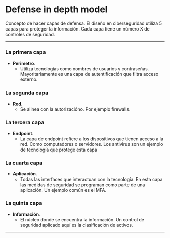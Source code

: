 # Defense in depth model

Concepto de hacer capas de defensa.
El diseño en ciberseguridad utiliza 5 capas para proteger la información. Cada capa tiene un número X de controles de seguridad.

---
### La primera capa
- **Perimetro**.
    - Utiliza tecnologías como nombres de usuarios y contraseñas. Mayoritariamente es una capa de autentificación que filtra acceso externo.

### La segunda capa
- **Red**.
    - Se alinea con la autorizacióno. Por ejemplo firewalls.

### La tercera capa
- **Endpoint**.
  - La capa de endpoint refiere a los dispositivos que tienen acceso a la red. Como computadores o servidores. Los antivirus son un ejemplo de tecnología que protege esta capa

### La cuarta capa
- **Aplicación**.
  - Todas las interfaces que interactuan con la tecnología. En esta capa las medidas de seguridad se programan como parte de una aplicación. Un ejemplo común es el MFA.

### La quinta capa
- **Información**.
  - El núcleo donde se encuentra la información. Un control de seguridad aplicado aquí es la clasificación de activos.
---